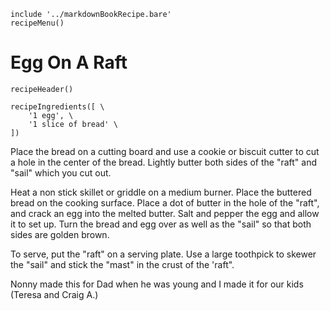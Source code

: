 ~~~ markdown-script
include '../markdownBookRecipe.bare'
recipeMenu()
~~~

# Egg On A Raft

~~~ markdown-script
recipeHeader()
~~~

~~~ markdown-script
recipeIngredients([ \
    '1 egg', \
    '1 slice of bread' \
])
~~~

Place the bread on a cutting board and use a cookie or biscuit cutter to cut a hole in the center of
the bread. Lightly butter both sides of the "raft" and "sail" which you cut out.

Heat a non stick skillet or griddle on a medium burner. Place the buttered bread on the cooking
surface. Place a dot of butter in the hole of the "raft", and crack an egg into the melted butter.
Salt and pepper the egg and allow it to set up. Turn the bread and egg over as well as the "sail" so
that both sides are golden brown.

To serve, put the "raft" on a serving plate. Use a large toothpick to skewer the "sail" and stick
the "mast" in the crust of the 'raft".

Nonny made this for Dad when he was young and I made it for our kids (Teresa and Craig A.)
